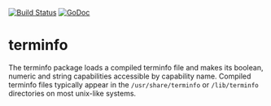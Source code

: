 [![Build Status](https://travis-ci.org/beevik/terminfo.svg?branch=master)](https://travis-ci.org/beevik/terminfo)
[![GoDoc](https://godoc.org/github.com/beevik/terminfo?status.svg)](https://godoc.org/github.com/beevik/terminfo)

terminfo
========

The terminfo package loads a compiled terminfo file and makes its boolean,
numeric and string capabilities accessible by capability name. Compiled
terminfo files typically appear in the `/usr/share/terminfo` or
`/lib/terminfo` directories on most unix-like systems.
